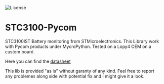 ![License](https://img.shields.io/github/license/ValentinGrim/STC3100-Pycom)

# STC3100-Pycom

STC3100IST Battery monitoring from STMicroelectronics.
This Library work with Pycom products under MycroPython.
Tested on a Lopy4 OEM on a custom board.

Here you can find the [datasheet](https://www.st.com/en/power-management/stc3100.html)

This lib is provided "as is" without garanty of any kind.
Feel free to report any problemes along side with potential fix and I might give it a look.
